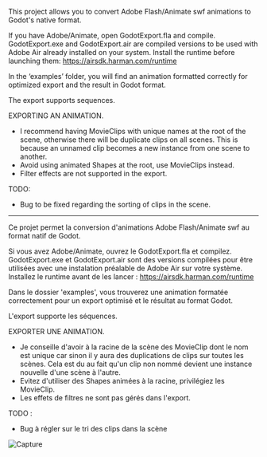 This project allows you to convert Adobe Flash/Animate swf animations to Godot's native format.

If you have Adobe/Animate, open GodotExport.fla and compile.
GodotExport.exe and GodotExport.air are compiled versions to be used with Adobe Air already installed on your system.
Install the runtime before launching them: https://airsdk.harman.com/runtime

In the ‘examples’ folder, you will find an animation formatted correctly for optimized export and the result in Godot format.

The export supports sequences.

EXPORTING AN ANIMATION.
- I recommend having MovieClips with unique names at the root of the scene, otherwise there will be duplicate clips on all scenes. This is because an unnamed clip becomes a new instance from one scene to another.
- Avoid using animated Shapes at the root, use MovieClips instead.
- Filter effects are not supported in the export.

TODO:
- Bug to be fixed regarding the sorting of clips in the scene.
  
-------------------------------------------------------------------------------------

Ce projet permet la conversion d'animations Adobe Flash/Animate swf au format natif de Godot.

Si vous avez Adobe/Animate, ouvrez le GodotExport.fla et compilez.
GodotExport.exe et GodotExport.air sont des versions compilées pour être utilisées avec une instalation préalable de Adobe Air sur votre système.
Installez le runtime avant de les lancer : https://airsdk.harman.com/runtime

Dans le dossier 'examples', vous trouverez une animation formatée correctement pour un export optimisé et le résultat au format Godot.

L'export supporte les séquences.

EXPORTER UNE ANIMATION.
- Je conseille d'avoir à la racine de la scène des MovieClip dont le nom est unique car sinon il y aura des duplications de clips sur toutes les scènes. Cela est du au fait qu'un clip non nommé devient une instance nouvelle d'une scène à l'autre.
- Evitez d'utiliser des Shapes animées à la racine, privilégiez les MovieClip.
- Les effets de filtres ne sont pas gérés dans l'export.

TODO :
- Bug à régler sur le tri des clips dans la scène


![Capture](https://github.com/user-attachments/assets/a401fdb2-45c2-47a8-a508-48fd7f4d0eb5)
